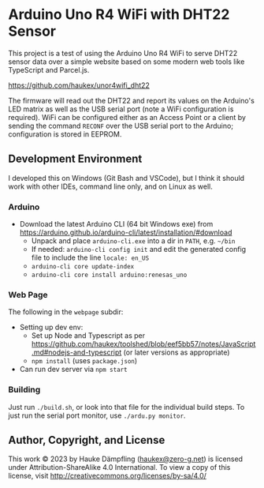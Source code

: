 Arduino Uno R4 WiFi with DHT22 Sensor
=====================================

This project is a test of using the Arduino Uno R4 WiFi to serve DHT22 sensor data
over a simple website based on some modern web tools like TypeScript and Parcel.js.

<https://github.com/haukex/unor4wifi_dht22>

The firmware will read out the DHT22 and report its values on the Arduino's LED matrix
as well as the USB serial port (note a WiFi configuration is required). WiFi can be
configured either as an Access Point or a client by sending the command ``RECONF``
over the USB serial port to the Arduino; configuration is stored in EEPROM.


Development Environment
-----------------------

I developed this on Windows (Git Bash and VSCode), but I think it should work with other IDEs, command line only, and on Linux as well.

### Arduino

- Download the latest Arduino CLI (64 bit Windows exe) from <https://arduino.github.io/arduino-cli/latest/installation/#download>
  - Unpack and place `arduino-cli.exe` into a dir in `PATH`, e.g. `~/bin`
  - If needed: `arduino-cli config init` and edit the generated config file to include the line `locale: en_US`
  - `arduino-cli core update-index`
  - `arduino-cli core install arduino:renesas_uno`

### Web Page

The following in the `webpage` subdir:

- Setting up dev env:
  - Set up Node and Typescript as per
    <https://github.com/haukex/toolshed/blob/eef5bb57/notes/JavaScript.md#nodejs-and-typescript>
    (or later versions as appropriate)
  - `npm install` (uses `package.json`)
- Can run dev server via `npm start`

### Building

Just run `./build.sh`, or look into that file for the individual build steps.
To just run the serial port monitor, use `./ardu.py monitor`.


Author, Copyright, and License
------------------------------

This work © 2023 by Hauke Dämpfling (haukex@zero-g.net) is licensed under Attribution-ShareAlike 4.0
International. To view a copy of this license, visit <http://creativecommons.org/licenses/by-sa/4.0/>
